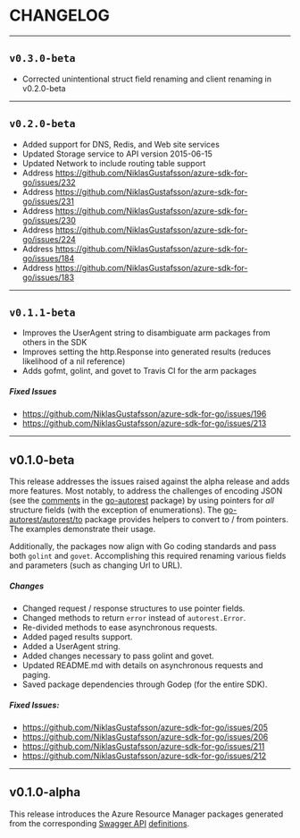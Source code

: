 # CHANGELOG

-----

## `v0.3.0-beta`

- Corrected unintentional struct field renaming and client renaming in v0.2.0-beta

-----

## `v0.2.0-beta`

- Added support for DNS, Redis, and Web site services
- Updated Storage service to API version 2015-06-15
- Updated Network to include routing table support
- Address https://github.com/NiklasGustafsson/azure-sdk-for-go/issues/232
- Address https://github.com/NiklasGustafsson/azure-sdk-for-go/issues/231
- Address https://github.com/NiklasGustafsson/azure-sdk-for-go/issues/230
- Address https://github.com/NiklasGustafsson/azure-sdk-for-go/issues/224
- Address https://github.com/NiklasGustafsson/azure-sdk-for-go/issues/184
- Address https://github.com/NiklasGustafsson/azure-sdk-for-go/issues/183

------

## `v0.1.1-beta`

- Improves the UserAgent string to disambiguate arm packages from others in the SDK
- Improves setting the http.Response into generated results (reduces likelihood of a nil reference)
- Adds gofmt, golint, and govet to Travis CI for the arm packages

##### Fixed Issues

- https://github.com/NiklasGustafsson/azure-sdk-for-go/issues/196
- https://github.com/NiklasGustafsson/azure-sdk-for-go/issues/213

------

## v0.1.0-beta

This release addresses the issues raised against the alpha release and adds more features. Most
notably, to address the challenges of encoding JSON
(see the [comments](https://github.com/Azure/go-autorest#handling-empty-values) in the
[go-autorest](https://github.com/Azure/go-autorest) package) by using pointers for *all* structure
fields (with the exception of enumerations). The
[go-autorest/autorest/to](https://github.com/Azure/go-autorest/tree/master/autorest/to) package
provides helpers to convert to / from pointers. The examples demonstrate their usage.

Additionally, the packages now align with Go coding standards and pass both `golint` and `govet`.
Accomplishing this required renaming various fields and parameters (such as changing Url to URL).

##### Changes

- Changed request / response structures to use pointer fields.
- Changed methods to return `error` instead of `autorest.Error`.
- Re-divided methods to ease asynchronous requests.
- Added paged results support.
- Added a UserAgent string.
- Added changes necessary to pass golint and govet.
- Updated README.md with details on asynchronous requests and paging.
- Saved package dependencies through Godep (for the entire SDK).

##### Fixed Issues:

- https://github.com/NiklasGustafsson/azure-sdk-for-go/issues/205
- https://github.com/NiklasGustafsson/azure-sdk-for-go/issues/206
- https://github.com/NiklasGustafsson/azure-sdk-for-go/issues/211
- https://github.com/NiklasGustafsson/azure-sdk-for-go/issues/212

-----

## v0.1.0-alpha

This release introduces the Azure Resource Manager packages generated from the corresponding
[Swagger API](http://swagger.io) [definitions](https://github.com/Azure/azure-rest-api-specs).

